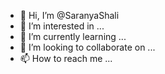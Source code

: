 - 👋 Hi, I’m @SaranyaShali
- 👀 I’m interested in ...
- 🌱 I’m currently learning ...
- 💞️ I’m looking to collaborate on ...
- 📫 How to reach me ...

<!---
SaranyaShali/SaranyaShali is a ✨ special ✨ repository because its `README.md` (this file) appears on your GitHub profile.
You can click the Preview link to take a look at your changes.
--->

